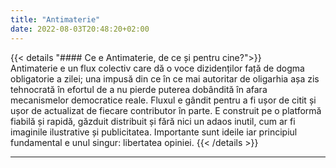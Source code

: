 ```yaml
---
title: "Antimaterie"
date: 2022-08-03T20:48:20+02:00
---
```


{{< details "#### Ce e Antimaterie, de ce și pentru cine?">}}     
Antimaterie e un flux colectiv care dă o voce dizidenților față de dogma obligatorie a zilei; una impusă din ce în ce mai autoritar de oligarhia așa zis tehnocrată în efortul de a nu pierde puterea dobândită în afara mecanismelor democratice reale. Fluxul e gândit pentru a fi ușor de citit și ușor de actualizat de fiecare contributor în parte. E construit pe o platformă fiabilă și rapidă, găzduit distribuit și fără nici un adaos inutil, cum ar fi imaginile ilustrative și publicitatea. Importante sunt ideile iar principiul fundamental e unul singur: libertatea opiniei.
{{< /details >}}

-------------------
